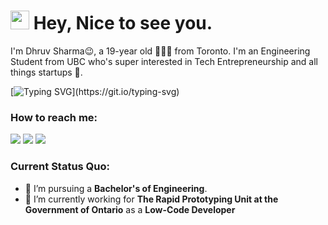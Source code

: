 <h1><img src="https://emojis.slackmojis.com/emojis/images/1531849430/4246/blob-sunglasses.gif?1531849430" width="30"/> Hey, Nice to see you.</h1>

I'm Dhruv Sharma😉, a 19-year old 👨🏻‍💻 from Toronto. I'm an Engineering Student from UBC who's super interested in Tech Entrepreneurship and all things startups 🐍.

[![Typing SVG](https://readme-typing-svg.herokuapp.com?vCenter=true&width=500&lines=Student+Entrepreneur+and+Aspiring+Engineer;)](https://git.io/typing-svg)

### How to reach me: 
<a href="mailto: dhruvs4747@gmail.com">
<img src="https://img.shields.io/badge/-dhruvs4747@gmail.com-7B83EB?&style=for-the-badge&logo=Microsoft-outlook&logoColor=white" ></a>  <a  href="https://www.instagram.com/dhruvs47/">   <img src="https://img.shields.io/badge/@dhruvs47_-%23E4405F.svg?&style=for-the-badge&logo=instagram&logoColor=white"></a>  <a href="https://www.linkedin.com/in/dhruv-sharma-037b9814b/"><img src="https://img.shields.io/badge/dhruvsharma-%230077B5.svg?&style=for-the-badge&logo=linkedin&logoColor=white" ></a> </a>

### Current Status Quo:

- 💼 I’m pursuing a <strong>Bachelor's of Engineering</strong>.
- 🔭 I’m currently working for <strong>The Rapid Prototyping Unit at the Government of Ontario</strong> as a <strong>Low-Code Developer</strong>

